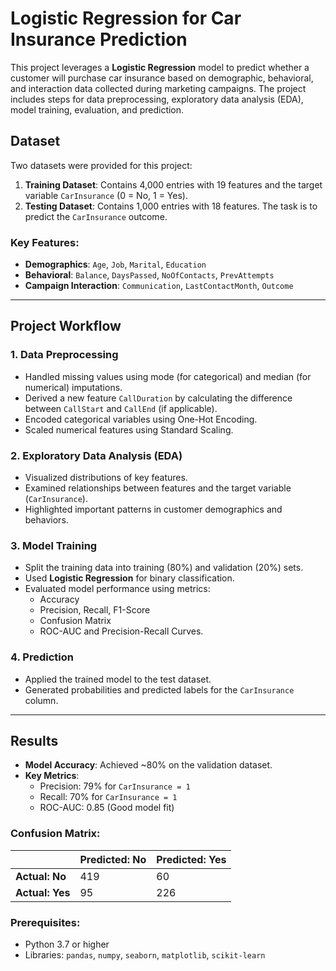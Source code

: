 # Logistic Regression for Car Insurance Prediction

This project leverages a **Logistic Regression** model to predict whether a customer will purchase car insurance based on demographic, behavioral, and interaction data collected during marketing campaigns. The project includes steps for data preprocessing, exploratory data analysis (EDA), model training, evaluation, and prediction.

## Dataset

Two datasets were provided for this project:
1. **Training Dataset**: Contains 4,000 entries with 19 features and the target variable `CarInsurance` (0 = No, 1 = Yes).
2. **Testing Dataset**: Contains 1,000 entries with 18 features. The task is to predict the `CarInsurance` outcome.

### Key Features:
- **Demographics**: `Age`, `Job`, `Marital`, `Education`
- **Behavioral**: `Balance`, `DaysPassed`, `NoOfContacts`, `PrevAttempts`
- **Campaign Interaction**: `Communication`, `LastContactMonth`, `Outcome`

---

## Project Workflow

### 1. Data Preprocessing
- Handled missing values using mode (for categorical) and median (for numerical) imputations.
- Derived a new feature `CallDuration` by calculating the difference between `CallStart` and `CallEnd` (if applicable).
- Encoded categorical variables using One-Hot Encoding.
- Scaled numerical features using Standard Scaling.

### 2. Exploratory Data Analysis (EDA)
- Visualized distributions of key features.
- Examined relationships between features and the target variable (`CarInsurance`).
- Highlighted important patterns in customer demographics and behaviors.

### 3. Model Training
- Split the training data into training (80%) and validation (20%) sets.
- Used **Logistic Regression** for binary classification.
- Evaluated model performance using metrics:
  - Accuracy
  - Precision, Recall, F1-Score
  - Confusion Matrix
  - ROC-AUC and Precision-Recall Curves.

### 4. Prediction
- Applied the trained model to the test dataset.
- Generated probabilities and predicted labels for the `CarInsurance` column.

---

## Results

- **Model Accuracy**: Achieved ~80% on the validation dataset.
- **Key Metrics**:
  - Precision: 79% for `CarInsurance = 1`
  - Recall: 70% for `CarInsurance = 1`
  - ROC-AUC: 0.85 (Good model fit)

### Confusion Matrix:
|           | Predicted: No | Predicted: Yes |
|-----------|---------------|----------------|
| **Actual: No** | 419           | 60             |
| **Actual: Yes** | 95            | 226            |

### Prerequisites:
- Python 3.7 or higher
- Libraries: `pandas`, `numpy`, `seaborn`, `matplotlib`, `scikit-learn`
